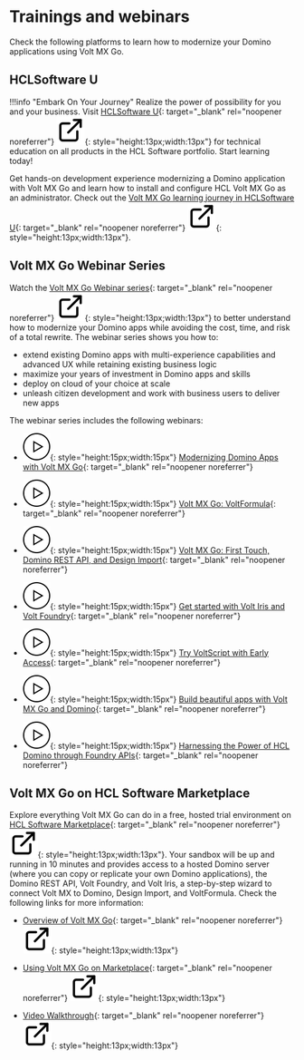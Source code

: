 # Trainings and webinars

Check the following platforms to learn how to modernize your Domino applications using Volt MX Go.

## HCLSoftware U

!!!info "Embark On Your Journey"
    Realize the power of possibility for you and your business. Visit [HCLSoftware U](https://hclsoftwareu.hcltechsw.com/ "Link opens a new tab"){: target="_blank" rel="noopener noreferrer"}&nbsp;![link image](../assets/images/external-link.svg){: style="height:13px;width:13px"} for technical education on all products in the HCL Software portfolio. Start learning today!

Get hands-on development experience modernizing a Domino application with Volt MX Go and learn how to install and configure HCL Volt MX Go as an administrator. Check out the [Volt MX Go learning journey in HCLSoftware U](https://hclsoftwareu.hcltechsw.com/volt-mx-go "Link opens a new tab"){: target="_blank" rel="noopener noreferrer"}&nbsp;![link image](../assets/images/external-link.svg){: style="height:13px;width:13px"}.

## Volt MX Go Webinar Series

Watch the [Volt MX Go Webinar series](https://www.youtube.com/playlist?list=PLEjl4yzB6ckEi3PDf0UKyotYpojLzUIDF "Link opens a new tab"){: target="_blank" rel="noopener noreferrer"}&nbsp;![link image](../assets/images/external-link.svg){: style="height:13px;width:13px"} to better understand how to modernize your Domino apps while avoiding the cost, time, and risk of a total rewrite. The webinar series shows you how to:

- extend existing Domino apps with multi-experience capabilities and advanced UX while retaining existing business logic
- maximize your years of investment in Domino apps and skills
- deploy on cloud of your choice at scale
- unleash citizen development and work with business users to deliver new apps

The webinar series includes the following webinars:

- ![Play button icon](../assets/images/play%20button.svg){: style="height:15px;width:15px"}&nbsp;[Modernizing Domino Apps with Volt MX Go](https://www.youtube.com/watch?v=90GAEFmKvng&list=PLEjl4yzB6ckEi3PDf0UKyotYpojLzUIDF&index=1&pp=iAQB "Link opens a new tab"){: target="_blank" rel="noopener noreferrer"}

- ![Play button icon](../assets/images/play%20button.svg){: style="height:15px;width:15px"}&nbsp;[Volt MX Go: VoltFormula](https://www.youtube.com/watch?v=a_d0y0OJzfc&list=PLEjl4yzB6ckEi3PDf0UKyotYpojLzUIDF&index=2&pp=iAQB "Link opens a new tab"){: target="_blank" rel="noopener noreferrer"}

- ![Play button icon](../assets/images/play%20button.svg){: style="height:15px;width:15px"}&nbsp;[Volt MX Go: First Touch, Domino REST API, and Design Import](https://www.youtube.com/watch?v=ipelDFuYjHw&list=PLEjl4yzB6ckEi3PDf0UKyotYpojLzUIDF&index=3&pp=iAQB "Link opens a new tab"){: target="_blank" rel="noopener noreferrer"}

- ![Play button icon](../assets/images/play%20button.svg){: style="height:15px;width:15px"}&nbsp;[Get started with Volt Iris and Volt Foundry](https://www.youtube.com/watch?v=rWQKhgb_Ang&list=PLEjl4yzB6ckEi3PDf0UKyotYpojLzUIDF&index=4&pp=iAQB "Link opens a new tab"){: target="_blank" rel="noopener noreferrer"}

- ![Play button icon](../assets/images/play%20button.svg){: style="height:15px;width:15px"}&nbsp;[Try VoltScript with Early Access](https://www.youtube.com/watch?v=Nfl6LCFySPA&list=PLEjl4yzB6ckEi3PDf0UKyotYpojLzUIDF&index=5&pp=iAQB "Link opens a new tab"){: target="_blank" rel="noopener noreferrer"}

- ![Play button icon](../assets/images/play%20button.svg){: style="height:15px;width:15px"}&nbsp;[Build beautiful apps with Volt MX Go and Domino](https://www.youtube.com/watch?v=IqQcBGMcjl4&list=PLEjl4yzB6ckEi3PDf0UKyotYpojLzUIDF&index=6&pp=iAQB "Link opens a new tab"){: target="_blank" rel="noopener noreferrer"}

- ![Play button icon](../assets/images/play%20button.svg){: style="height:15px;width:15px"}&nbsp;[Harnessing the Power of HCL Domino through Foundry APIs](https://www.youtube.com/watch?v=-AwY8Yh3RTU&list=PLEjl4yzB6ckEi3PDf0UKyotYpojLzUIDF&index=7 "Link opens a new tab"){: target="_blank" rel="noopener noreferrer"}

## Volt MX Go on HCL Software Marketplace

Explore everything Volt MX Go can do in a free, hosted trial environment on [HCL Software Marketplace](https://hclsofy.com/ "Link opens a new tab"){: target="_blank" rel="noopener noreferrer"}&nbsp;![link image](../assets/images/external-link.svg){: style="height:13px;width:13px"}. Your sandbox will be up and running in 10 minutes and provides access to a hosted Domino server (where you can copy or replicate your own Domino applications), the Domino REST API, Volt Foundry, and Volt Iris, a step-by-step wizard to connect Volt MX to Domino, Design Import, and VoltFormula. Check the following links for more information:

- [Overview of Volt MX Go](https://hclsofy.com/sofy/catalog/hcl-voltmxgo-small?view=doc&file=documentation.md "Link opens a new tab"){: target="_blank" rel="noopener noreferrer"}&nbsp;![link image](../assets/images/external-link.svg){: style="height:13px;width:13px"}

- [Using Volt MX Go on Marketplace](https://hclsofy.com/sofy/catalog/hcl-voltmxgo-small?view=doc&file=using-voltmxgo.md "Link opens a new tab"){: target="_blank" rel="noopener noreferrer"}&nbsp;![link image](../assets/images/external-link.svg){: style="height:13px;width:13px"}

- [Video Walkthrough](https://hclsofy.com/sofy/catalog/hcl-voltmxgo-small?view=doc&file=video-walkthrough.md "Link opens a new tab"){: target="_blank" rel="noopener noreferrer"}&nbsp;![link image](../assets/images/external-link.svg){: style="height:13px;width:13px"}